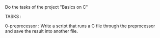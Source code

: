 Do the tasks of the project "Basics on C"

TASKS :

 0-preprocessor : Write a script that runs a C file through the preprocessor and save the result into another file.

